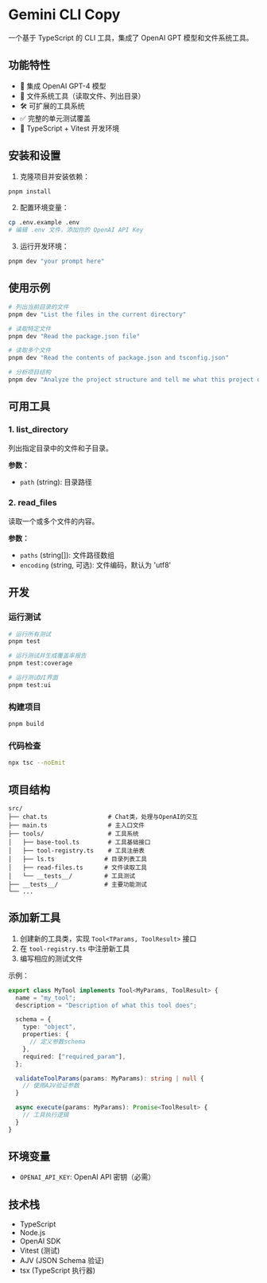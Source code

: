# Gemini CLI Copy

一个基于 TypeScript 的 CLI 工具，集成了 OpenAI GPT 模型和文件系统工具。

## 功能特性

- 🤖 集成 OpenAI GPT-4 模型
- 📁 文件系统工具（读取文件、列出目录）
- 🛠️ 可扩展的工具系统
- ✅ 完整的单元测试覆盖
- 🔧 TypeScript + Vitest 开发环境

## 安装和设置

1. 克隆项目并安装依赖：

```bash
pnpm install
```

2. 配置环境变量：

```bash
cp .env.example .env
# 编辑 .env 文件，添加你的 OpenAI API Key
```

3. 运行开发环境：

```bash
pnpm dev "your prompt here"
```

## 使用示例

```bash
# 列出当前目录的文件
pnpm dev "List the files in the current directory"

# 读取特定文件
pnpm dev "Read the package.json file"

# 读取多个文件
pnpm dev "Read the contents of package.json and tsconfig.json"

# 分析项目结构
pnpm dev "Analyze the project structure and tell me what this project does"
```

## 可用工具

### 1. list_directory

列出指定目录中的文件和子目录。

**参数：**

- `path` (string): 目录路径

### 2. read_files

读取一个或多个文件的内容。

**参数：**

- `paths` (string[]): 文件路径数组
- `encoding` (string, 可选): 文件编码，默认为 'utf8'

## 开发

### 运行测试

```bash
# 运行所有测试
pnpm test

# 运行测试并生成覆盖率报告
pnpm test:coverage

# 运行测试UI界面
pnpm test:ui
```

### 构建项目

```bash
pnpm build
```

### 代码检查

```bash
npx tsc --noEmit
```

## 项目结构

```
src/
├── chat.ts                 # Chat类，处理与OpenAI的交互
├── main.ts                 # 主入口文件
├── tools/                  # 工具系统
│   ├── base-tool.ts        # 工具基础接口
│   ├── tool-registry.ts    # 工具注册表
│   ├── ls.ts              # 目录列表工具
│   ├── read-files.ts      # 文件读取工具
│   └── __tests__/         # 工具测试
├── __tests__/             # 主要功能测试
└── ...
```

## 添加新工具

1. 创建新的工具类，实现 `Tool<TParams, ToolResult>` 接口
2. 在 `tool-registry.ts` 中注册新工具
3. 编写相应的测试文件

示例：

```typescript
export class MyTool implements Tool<MyParams, ToolResult> {
  name = "my_tool";
  description = "Description of what this tool does";

  schema = {
    type: "object",
    properties: {
      // 定义参数schema
    },
    required: ["required_param"],
  };

  validateToolParams(params: MyParams): string | null {
    // 使用AJV验证参数
  }

  async execute(params: MyParams): Promise<ToolResult> {
    // 工具执行逻辑
  }
}
```

## 环境变量

- `OPENAI_API_KEY`: OpenAI API 密钥（必需）

## 技术栈

- TypeScript
- Node.js
- OpenAI SDK
- Vitest (测试)
- AJV (JSON Schema 验证)
- tsx (TypeScript 执行器)
